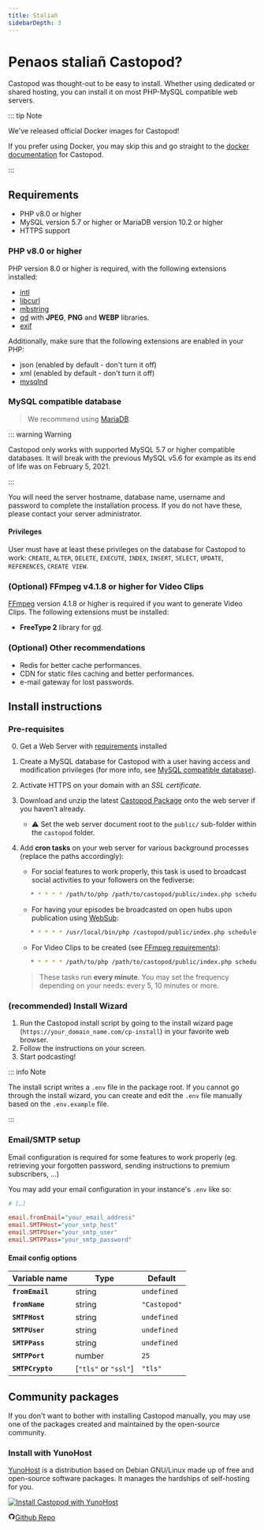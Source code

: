 ```yaml
---
title: Staliañ
sidebarDepth: 3
---
```


# Penaos staliañ Castopod?

Castopod was thought-out to be easy to install. Whether using dedicated or
shared hosting, you can install it on most PHP-MySQL compatible web servers.

::: tip Note

We've released official Docker images for Castopod!

If you prefer using Docker, you may skip this and go straight to the
[docker documentation](./docker.md) for Castopod.

:::

## Requirements

- PHP v8.0 or higher
- MySQL version 5.7 or higher or MariaDB version 10.2 or higher
- HTTPS support

### PHP v8.0 or higher

PHP version 8.0 or higher is required, with the following extensions installed:

- [intl](https://php.net/manual/en/intl.requirements.php)
- [libcurl](https://php.net/manual/en/curl.requirements.php)
- [mbstring](https://php.net/manual/en/mbstring.installation.php)
- [gd](https://www.php.net/manual/en/image.installation.php) with **JPEG**,
  **PNG** and **WEBP** libraries.
- [exif](https://www.php.net/manual/en/exif.installation.php)

Additionally, make sure that the following extensions are enabled in your PHP:

- json (enabled by default - don't turn it off)
- xml (enabled by default - don't turn it off)
- [mysqlnd](https://php.net/manual/en/mysqlnd.install.php)

### MySQL compatible database

> We recommend using [MariaDB](https://mariadb.org).

::: warning Warning

Castopod only works with supported MySQL 5.7 or higher compatible databases. It
will break with the previous MySQL v5.6 for example as its end of life was on
February 5, 2021.

:::

You will need the server hostname, database name, username and password to
complete the installation process. If you do not have these, please contact your
server administrator.

#### Privileges

User must have at least these privileges on the database for Castopod to work:
`CREATE`, `ALTER`, `DELETE`, `EXECUTE`, `INDEX`, `INSERT`, `SELECT`, `UPDATE`,
`REFERENCES`, `CREATE VIEW`.

### (Optional) FFmpeg v4.1.8 or higher for Video Clips

[FFmpeg](https://www.ffmpeg.org/) version 4.1.8 or higher is required if you
want to generate Video Clips. The following extensions must be installed:

- **FreeType 2** library for
  [gd](https://www.php.net/manual/en/image.installation.php).

### (Optional) Other recommendations

- Redis for better cache performances.
- CDN for static files caching and better performances.
- e-mail gateway for lost passwords.

## Install instructions

### Pre-requisites

0. Get a Web Server with [requirements](#requirements) installed
1. Create a MySQL database for Castopod with a user having access and
   modification privileges (for more info, see
   [MySQL compatible database](#mysql-compatible-database)).
2. Activate HTTPS on your domain with an _SSL certificate_.
3. Download and unzip the latest [Castopod Package](https://castopod.org/) onto
   the web server if you haven’t already.
   - ⚠️ Set the web server document root to the `public/` sub-folder within the
     `castopod` folder.
4. Add **cron tasks** on your web server for various background processes
   (replace the paths accordingly):

   - For social features to work properly, this task is used to broadcast social
     activities to your followers on the fediverse:

   ```bash
      * * * * * /path/to/php /path/to/castopod/public/index.php scheduled-activities
   ```

   - For having your episodes be broadcasted on open hubs upon publication using
     [WebSub](https://en.wikipedia.org/wiki/WebSub):

   ```bash
      * * * * * /usr/local/bin/php /castopod/public/index.php scheduled-websub-publish
   ```

   - For Video Clips to be created (see
     [FFmpeg requirements](#ffmpeg-v418-or-higher-for-video-clips)):

   ```bash
      * * * * * /path/to/php /path/to/castopod/public/index.php scheduled-video-clips
   ```

   > These tasks run **every minute**. You may set the frequency depending on
   > your needs: every 5, 10 minutes or more.

### (recommended) Install Wizard

1. Run the Castopod install script by going to the install wizard page
   (`https://your_domain_name.com/cp-install`) in your favorite web browser.
2. Follow the instructions on your screen.
3. Start podcasting!

::: info Note

The install script writes a `.env` file in the package root. If you cannot go
through the install wizard, you can create and edit the `.env` file manually
based on the `.env.example` file.

:::

### Email/SMTP setup

Email configuration is required for some features to work properly (eg.
retrieving your forgotten password, sending instructions to premium subscribers,
…)

You may add your email configuration in your instance's `.env` like so:

```ini
# […]

email.fromEmail="your_email_address"
email.SMTPHost="your_smtp_host"
email.SMTPUser="your_smtp_user"
email.SMTPPass="your_smtp_password"
```

#### Email config options

| Variable name    | Type                 | Default      |
| ---------------- | -------------------- | ------------ |
| **`fromEmail`**  | string               | `undefined`  |
| **`fromName`**   | string               | `"Castopod"` |
| **`SMTPHost`**   | string               | `undefined`  |
| **`SMTPUser`**   | string               | `undefined`  |
| **`SMTPPass`**   | string               | `undefined`  |
| **`SMTPPort`**   | number               | `25`         |
| **`SMTPCrypto`** | [`"tls"` or `"ssl"`] | `"tls"`      |

## Community packages

If you don't want to bother with installing Castopod manually, you may use one
of the packages created and maintained by the open-source community.

### Install with YunoHost

[YunoHost](https://yunohost.org/) is a distribution based on Debian GNU/Linux
made up of free and open-source software packages. It manages the hardships of
self-hosting for you.

<div class="flex flex-wrap items-center gap-4">

<a href="https://install-app.yunohost.org/?app=castopod" target="_blank" rel="noopener noreferrer">
   <img src="https://install-app.yunohost.org/install-with-yunohost.svg" alt="Install Castopod with YunoHost" class="align-middle" />
</a>

<a href="https://github.com/YunoHost-Apps/castopod_ynh" target="_blank" rel="noopener noreferrer" class="inline-flex items-center px-4 py-[.3rem] mx-auto font-semibold text-center text-black rounded-md gap-x-1 border-2 border-solid border-[#333] hover:no-underline hover:bg-gray-100"><svg
   xmlns="http://www.w3.org/2000/svg" viewBox="0 0 24 24" width="1em" height="1em"
   class="text-xl"><path fill="none" d="M0 0h24v24H0z"/><path d="M12 2A10 10 0 0 0 2 12a10 10 0 0 0 6.84 9.49c.5.09.69-.21.69-.48l-.02-1.86c-2.51.46-3.16-.61-3.36-1.18-.11-.28-.6-1.17-1.02-1.4-.35-.2-.85-.66-.02-.67.79-.01 1.35.72 1.54 1.02.9 1.52 2.34 1.1 2.91.83a2.1 2.1 0 0 1 .64-1.34c-2.22-.25-4.55-1.11-4.55-4.94A3.9 3.9 0 0 1 6.68 8.8a3.6 3.6 0 0 1 .1-2.65s.83-.27 2.75 1.02a9.28 9.28 0 0 1 2.5-.34c.85 0 1.7.12 2.5.34 1.9-1.3 2.75-1.02 2.75-1.02.54 1.37.2 2.4.1 2.65.63.7 1.02 1.58 1.02 2.68 0 3.84-2.34 4.7-4.56 4.94.36.31.67.91.67 1.85l-.01 2.75c0 .26.19.58.69.48A10.02 10.02 0 0 0 22 12 10 10 0 0 0 12 2z"/></svg>Github
Repo</a>

</div>
